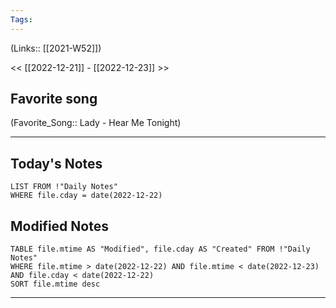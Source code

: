 ```yaml
---
Tags:
---
```

(Links:: [[2021-W52]])

<< [[2022-12-21]] - [[2022-12-23]] >>
## Favorite song
(Favorite_Song:: Lady - Hear Me Tonight)
___
## Today's Notes
```dataview
LIST FROM !"Daily Notes"
WHERE file.cday = date(2022-12-22)
```
## Modified Notes
```dataview
TABLE file.mtime AS "Modified", file.cday AS "Created" FROM !"Daily Notes" 
WHERE file.mtime > date(2022-12-22) AND file.mtime < date(2022-12-23) AND file.cday < date(2022-12-22)
SORT file.mtime desc
```
___
